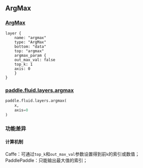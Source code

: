 ## ArgMax


### [ArgMax](http://caffe.berkeleyvision.org/tutorial/layers/argmax.html)
```
layer {
    name: "argmax"
    type: "ArgMax"
    bottom: "data"
    top: "argmax"	
    argmax_param {
	out_max_val: false
	top_k: 1
	axis: 0
    }
}
```


### [paddle.fluid.layers.argmax](http://paddlepaddle.org/documentation/docs/zh/1.4/api_cn/layers_cn.html#permalink-214-argmax)
```python
paddle.fluid.layers.argmax(
    x,
    axis=0
)
```  

### 功能差异
#### 计算机制
Caffe：可通过`top_k`和`out_max_val`参数设置得到前`k`的索引或数值；                            
PaddlePaddle：只能输出最大值的索引；
